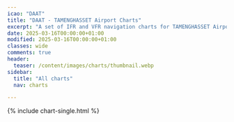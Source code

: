 ```yaml
---
icao: "DAAT" 
title: "DAAT - TAMENGHASSET Airport Charts"
excerpt: "A set of IFR and VFR navigation charts for TAMENGHASSET Airport"
date: 2025-03-16T00:00:00+01:00
modified: 2025-03-16T00:00:00+01:00
classes: wide
comments: true
header:
  teaser: /content/images/charts/thumbnail.webp
sidebar:
  title: "All charts"
  nav: charts

---
```


{% include chart-single.html %}